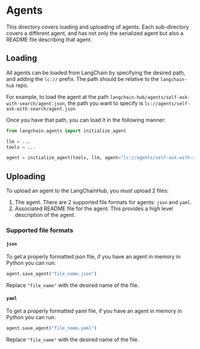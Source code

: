 # Agents

This directory covers loading and uploading of agents. 
Each sub-directory covers a different agent, and has not only the serialized agent but also a README file describing that agent.

## Loading

All agents can be loaded from LangChain by specifying the desired path, and adding the `lc://` prefix. The path should be relative to the `langchain-hub` repo.

For example, to load the agent at the path `langchain-hub/agents/self-ask-with-search/agent.json`, the path you want to specify is `lc://agents/self-ask-with-search/agent.json`

Once you have that path, you can load it in the following manner:

```python
from langchain.agents import initialize_agent

llm = ...
tools = ...

agent = initialize_agent(tools, llm, agent="lc://agents/self-ask-with-search/agent.json")
```

## Uploading

To upload an agent to the LangChainHub, you must upload 2 files:
1. The agent. There are 2 supported file formats for agents: `json` and `yaml`. 
2. Associated README file for the agent. This provides a high level description of the agent.


### Supported file formats

#### `json`
To get a properly formatted json file, if you have an agent in memory in Python you can run:
```python
agent.save_agent("file_name.json")
```

Replace `"file_name"` with the desired name of the file.

#### `yaml`
To get a properly formatted yaml file, if you have an agent in memory in Python you can run:
```python
agent.save_agent("file_name.yaml")
```

Replace `"file_name"` with the desired name of the file.
